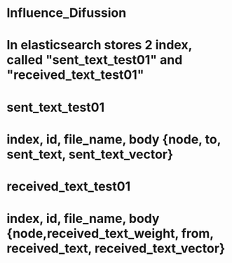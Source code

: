 # Influence_Difussion
# In elasticsearch stores 2 index, called "sent_text_test01" and "received_text_test01"

# sent_text_test01
# index, id, file_name, body {node, to, sent_text, sent_text_vector}

# received_text_test01
# index, id, file_name, body {node,received_text_weight, from, received_text, received_text_vector}